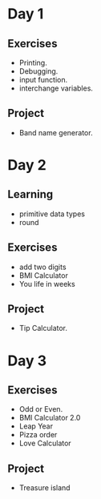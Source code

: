 # Day 1
 ## Exercises
  - Printing.
  - Debugging.
  - input function.
  - interchange variables.
 ## Project
  - Band name generator.

# Day 2
 ## Learning
  - primitive data types
  - round
 ## Exercises
  - add two digits
  - BMI Calculator
  - You life in weeks
 ## Project
  - Tip Calculator.

# Day 3
 ## Exercises
  - Odd or Even.
  - BMI Calculator 2.0
  - Leap Year
  - Pizza order
  - Love Calculator
 ## Project
  - Treasure island
